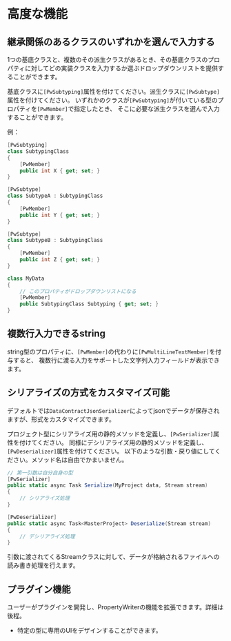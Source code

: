# 高度な機能

## 継承関係のあるクラスのいずれかを選んで入力する

1つの基底クラスと、複数のその派生クラスがあるとき、その基底クラスのプロパティに対してどの実装クラスを入力するか選ぶドロップダウンリストを提供することができます。

基底クラスに`[PwSubtyping]`属性を付けてください。派生クラスに`[PwSubtype]`属性を付けてください。
いずれかのクラスが`[PwSubtyping]`が付いている型のプロパティを`[PwMember]`で指定したとき、
そこに必要な派生クラスを選んで入力することができます。

例：

```csharp
[PwSubtyping]
class SubtypingClass
{
    [PwMember]
    public int X { get; set; }
}

[PwSubtype]
class SubtypeA : SubtypingClass
{
    [PwMember]
    public int Y { get; set; }
}

[PwSubtype]
class SubtypeB : SubtypingClass
{
    [PwMember]
    public int Z { get; set; }
}

class MyData
{
    // このプロパティがドロップダウンリストになる
    [PwMember]
    public SubtypingClass Subtyping { get; set; }
}
```

## 複数行入力できるstring

string型のプロパティに、`[PwMember]`の代わりに`[PwMultiLineTextMember]`を付与すると、
複数行に渡る入力をサポートした文字列入力フィールドが表示できます。

## シリアライズの方式をカスタマイズ可能

デフォルトでは`DataContractJsonSerializer`によってjsonでデータが保存されますが、形式をカスタマイズできます。

プロジェクト型にシリアライズ用の静的メソッドを定義し、`[PwSerializer]`属性を付けてください。
同様にデシリアライズ用の静的メソッドを定義し、`[PwDeserializer]`属性を付けてください。
以下のような引数・戻り値にしてください。メソッド名は自由でかまいません。

```csharp
// 第一引数は自分自身の型
[PwSerializer]
public static async Task Serialize(MyProject data, Stream stream)
{
    // シリアライズ処理
}

[PwDeserializer]
public static async Task<MasterProject> Deserialize(Stream stream)
{
    // デシリアライズ処理
}
```

引数に渡されてくるStreamクラスに対して、データが格納されるファイルへの読み書き処理を行えます。

## プラグイン機能

ユーザーがプラグインを開発し、PropertyWriterの機能を拡張できます。詳細は後程。

* 特定の型に専用のUIをデザインすることができます。
